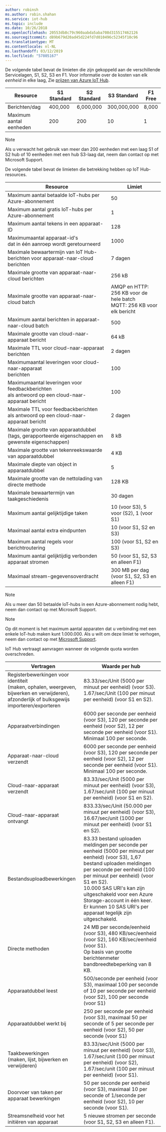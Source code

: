 ```yaml
---
author: robinsh
ms.author: robin.shahan
ms.service: iot-hub
ms.topic: include
ms.date: 10/26/2018
ms.openlocfilehash: 20553db8c79c960aabda5aba708d315517462126
ms.sourcegitcommit: d89b679d20ad45d224fd7d010496c52345f10c96
ms.translationtype: MT
ms.contentlocale: nl-NL
ms.lasthandoff: 03/12/2019
ms.locfileid: "57805167"
---
```

De volgende tabel bevat de limieten die zijn gekoppeld aan de verschillende Servicelagen, S1, S2, S3 en F1. Voor informatie over de kosten van elk *eenheid* in elke laag, Zie [prijzen van Azure IoT Hub](https://azure.microsoft.com/pricing/details/iot-hub/).

| Resource | S1 Standard | S2 Standard | S3 Standard | F1 Free |
| --- | --- | --- | --- | --- |
| Berichten/dag |400,000 |6,000,000 |300,000,000 |8,000 |
| Maximum aantal eenheden |200 |200 |10 |1 |

> [!NOTE]
> Als u verwacht het gebruik van meer dan 200 eenheden met een laag S1 of S2 hub of 10 eenheden met een hub S3-laag dat, neem dan contact op met Microsoft Support.
> 
> 

De volgende tabel bevat de limieten die betrekking hebben op IoT Hub-resources.

| Resource | Limiet |
| --- | --- |
| Maximum aantal betaalde IoT-hubs per Azure-abonnement |50 |
| Maximum aantal gratis IoT-hubs per Azure-abonnement |1 |
| Maximum aantal tekens in een apparaat-ID | 128 |
| Maximumaantal apparaat-id's<br/> dat in één aanroep wordt geretourneerd |1000 |
| Maximale bewaartermijn van IoT Hub-berichten voor apparaat-naar-cloud berichten |7 dagen |
| Maximale grootte van apparaat-naar-cloud berichten |256 kB |
| Maximale grootte van apparaat-naar-cloud batch |AMQP en HTTP: 256 KB voor de hele batch <br/>MQTT: 256 KB voor elk bericht |
| Maximum aantal berichten in apparaat-naar-cloud batch |500 |
| Maximale grootte van cloud-naar-apparaat bericht |64 kB |
| Maximale TTL voor cloud-naar-apparaat berichten |2 dagen |
| Maximumaantal leveringen voor cloud-naar-apparaat <br/> berichten |100 |
| Maximumaantal leveringen voor feedbackberichten <br/> als antwoord op een cloud-naar-apparaat bericht |100 |
| Maximale TTL voor feedbackberichten <br/> als antwoord op een cloud-naar-apparaat bericht |2 dagen |
| Maximale grootte van apparaatdubbel <br/> (tags, gerapporteerde eigenschappen en gewenste eigenschappen) | 8 kB |
| Maximale grootte van tekenreekswaarde van apparaatdubbel | 4 KB |
| Maximale diepte van object in apparaatdubbel | 5 |
| Maximale grootte van de nettolading van directe methode | 128 KB |
| Maximale bewaartermijn van taakgeschiedenis | 30 dagen |
| Maximum aantal gelijktijdige taken | 10 (voor S3), 5 voor (S2), 1 (voor S1) |
| Maximaal aantal extra eindpunten | 10 (voor S1, S2 en S3) |
| Maximum aantal regels voor berichtroutering | 100 (voor S1, S2 en S3) |
| Maximum aantal gelijktijdig verbonden apparaat stromen | 50 (voor S1, S2, S3 en alleen F1) |
| Maximaal stream-gegevensoverdracht | 300 MB per dag (voor S1, S2, S3 en alleen F1) |


> [!NOTE]
> Als u meer dan 50 betaalde IoT-hubs in een Azure-abonnement nodig hebt, neem dan contact op met Microsoft Support.


> [!NOTE]
> Op dit moment is het maximum aantal apparaten dat u verbinding met een enkele IoT-hub maken kunt 1.000.000. Als u wilt om deze limiet te verhogen, neem dan contact op met [Microsoft Support](https://azure.microsoft.com/support/options/).

IoT Hub vertraagt aanvragen wanneer de volgende quota worden overschreden.

| Vertragen | Waarde per hub |
| --- | --- |
| Registerbewerkingen voor identiteit <br/> (maken, ophalen, weergeven, bijwerken en verwijderen), <br/> afzonderlijk of bulksgewijs importeren/exporteren |83.33/sec/Unit (5000 per minuut per eenheid) (voor S3). <br/> 1.67/sec/Unit (100 per minuut per eenheid) (voor S1 en S2). |
| Apparaatverbindingen |6000 per seconde per eenheid (voor S3), 120 per seconde per eenheid (voor S2), 12 per seconde per eenheid (voor S1). <br/>Minimaal 100 per seconde. |
| Apparaat-naar-cloud verzendt |6000 per seconde per eenheid (voor S3), 120 per seconde per eenheid (voor S2), 12 per seconde per eenheid (voor S1). <br/>Minimaal 100 per seconde. |
| Cloud-naar-apparaat verzendt | 83.33/sec/Unit (5000 per minuut per eenheid) (voor S3), 1.67/sec/unit (100 per minuut per eenheid) (voor S1 en S2). |
| Cloud-naar-apparaat ontvangt |833.33/sec/Unit (50.000 per minuut per eenheid) (voor S3), 16.67/sec/unit (1000 per minuut per eenheid) (voor S1 en S2). |
| Bestandsuploadbewerkingen |83.33 bestand uploaden meldingen per seconde per eenheid (5000 per minuut per eenheid) (voor S3), 1,67 bestand uploaden meldingen per seconde per eenheid (100 per minuut per eenheid) (voor S1 en S2). <br/> 10.000 SAS URI's kan zijn uitgeschakeld voor een Azure Storage-account in één keer.<br/> Er kunnen 10 SAS URI's per apparaat tegelijk zijn uitgeschakeld. |
| Directe methoden | 24 MB per seconde/eenheid (voor S3), 480 KB/sec/eenheid (voor S2), 160 KB/sec/eenheid (voor S1).<br/> Op basis van grootte berichtenmeter bandbreedtebeperking van 8 KB. |
| Apparaatdubbel leest | 500/seconde per eenheid (voor S3), maximaal 100 per seconde of 10 per seconde per eenheid (voor S2), 100 per seconde (voor S1) |
| Apparaatdubbel werkt bij | 250 per seconde per eenheid (voor S3), maximaal 50 per seconde of 5 per seconde per eenheid (voor S2), 50 per seconde (voor S1) |
| Taakbewerkingen <br/> (maken, lijst, bijwerken en verwijderen) | 83.33/sec/Unit (5000 per minuut per eenheid) (voor S3), 1.67/sec/unit (100 per minuut per eenheid) (voor S2), 1.67/sec/unit (100 per minuut per eenheid) (voor S1). |
| Doorvoer van taken per apparaat bewerkingen | 50 per seconde per eenheid (voor S3), maximaal 10 per seconde of 1/seconde per eenheid (voor S2), 10 per seconde (voor S1). |
| Streamsnelheid voor het initiëren van apparaat | 5 nieuwe stromen per seconde (voor S1, S2, S3 en alleen F1). |
